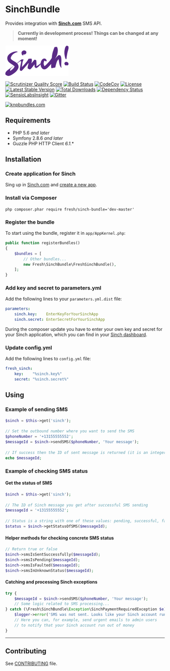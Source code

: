 # SinchBundle

Provides integration with **[Sinch.com](https://www.sinch.com)** SMS API.

> **Currently in development process! Things can be changed at any moment!**

![Sinch Logo](/Resources/images/sinch-logo.png)

[![Scrutinizer Quality Score](https://img.shields.io/scrutinizer/g/fre5h/SinchBundle.svg?style=flat-square)](https://scrutinizer-ci.com/g/fre5h/SinchBundle/)
[![Build Status](https://img.shields.io/travis/fre5h/SinchBundle.svg?style=flat-square)](https://travis-ci.org/fre5h/SinchBundle)
[![CodeCov](https://img.shields.io/codecov/c/github/fre5h/SinchBundle.svg?style=flat-square)](https://codecov.io/github/fre5h/SinchBundle)
[![License](https://img.shields.io/packagist/l/fresh/sinch-bundle.svg?style=flat-square)](https://packagist.org/packages/fresh/sinch-bundle)
[![Latest Stable Version](https://img.shields.io/packagist/v/fresh/sinch-bundle.svg?style=flat-square)](https://packagist.org/packages/fresh/sinch-bundle)
[![Total Downloads](https://img.shields.io/packagist/dt/fresh/sinch-bundle.svg?style=flat-square)](https://packagist.org/packages/fresh/sinch-bundle)
[![Dependency Status](https://img.shields.io/versioneye/d/php/fresh:sinch-bundle.svg?style=flat-square)](https://www.versioneye.com/user/projects/562fcca536d0ab00190015a7)
[![SensioLabsInsight](https://img.shields.io/sensiolabs/i/2303fcfb-2e4b-45b3-8b37-6d1e7598acf4.svg?style=flat-square)](https://insight.sensiolabs.com/projects/2303fcfb-2e4b-45b3-8b37-6d1e7598acf4)
[![Gitter](https://img.shields.io/badge/gitter-join%20chat-brightgreen.svg?style=flat-square)](https://gitter.im/fre5h/SinchBundle?utm_source=badge&utm_medium=badge&utm_campaign=pr-badge&utm_content=badge)

[![knpbundles.com](http://knpbundles.com/fre5h/SinchBundle/badge-short)](http://knpbundles.com/fre5h/SinchBundle)

## Requirements

* PHP 5.6 *and later*
* Symfony 2.8.6 *and later*
* Guzzle PHP HTTP Client *6.1.**

## Installation

### Create application for Sinch

Sing up in [Sinch.com](https://www.sinch.com) and [create a new app](https://www.sinch.com/dashboard/#/quickstart).

### Install via Composer

```php composer.phar require fresh/sinch-bundle='dev-master'```

### Register the bundle

To start using the bundle, register it in `app/AppKernel.php`:

```php
public function registerBundles()
{
    $bundles = [
        // Other bundles...
        new Fresh\SinchBundle\FreshSinchBundle(),
    ];
}
```

### Add key and secret to parameters.yml

Add the following lines to your `parameters.yml.dist` file:

```yml
parameters:
    sinch.key:    EnterKeyForYourSinchApp
    sinch.secret: EnterSecretForYourSinchApp
```

During the composer update you have to enter your own key and secret for your Sinch application, which you can find
in your [Sinch dashboard](https://www.sinch.com/dashboard/#/apps).

### Update config.yml

Add the following lines to `config.yml` file:

```yml
fresh_sinch:
    key:    "%sinch.key%"
    secret: "%sinch.secret%"
```

## Using

### Example of sending SMS

```php
$sinch = $this->get('sinch');

// Set the outbound number where you want to send the SMS
$phoneNumber = '+13155555552';
$messageId = $sinch->sendSMS($phoneNumber, 'Your message');

// If success then the ID of sent message is returned (it is an integer value)
echo $messageId;
```

### Example of checking SMS status

#### Get the status of SMS

```php
$sinch = $this->get('sinch');

// The ID of Sinch message you get after successful SMS sending
$messageId = '+13155555552';

// Status is a string with one of these values: pending, successful, faulted, unknown
$status = $sinch->getStatusOfSMS($messageId);
```

#### Helper methods for checking concrete SMS status

```php
// Return true or false
$sinch->smsIsSentSuccessfully($messageId);
$sinch->smsIsPending($messageId);
$sinch->smsIsFaulted($messageId);
$sinch->smsInUnknownStatus($messageId);
```

#### Catching and processing Sinch exceptions

```php
try {
    $messageId = $sinch->sendSMS($phoneNumber, 'Your message');
    // Some logic related to SMS processing...
} catch (\Fresh\SinchBundle\Exception\SinchPaymentRequiredException $e) {
    $logger->error('SMS was not sent. Looks like your Sinch account run out of money.');
    // Here you can, for example, send urgent emails to admin users
    // to notify that your Sinch account run out of money
}
```

***

## Contributing

See [CONTRIBUTING](https://github.com/fre5h/SinchBundle/blob/master/.github/CONTRIBUTING.md) file.
